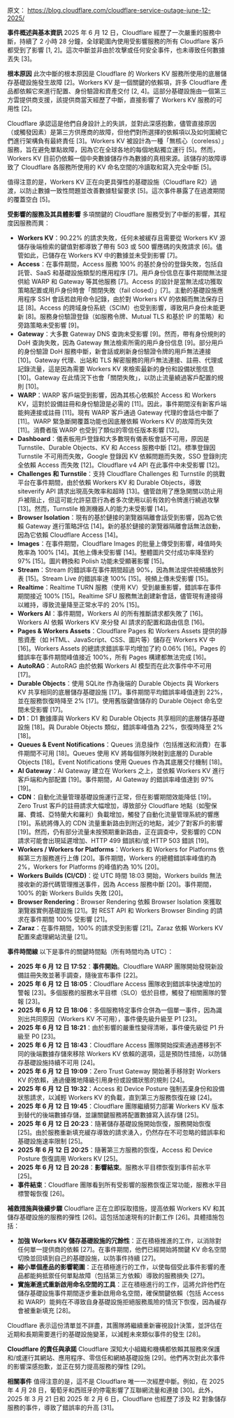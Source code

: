 原文： https://blog.cloudflare.com/cloudflare-service-outage-june-12-2025/

**事件概述與基本資訊**
2025 年 6 月 12 日，Cloudflare 經歷了一次嚴重的服務中斷，持續了 2 小時 28 分鐘，全球範圍內使用受影響服務的所有 Cloudflare 客戶都受到了影響 [1, 2]。這次中斷並非由於攻擊或任何安全事件，也未導致任何數據丟失 [3]。

**根本原因**
此次中斷的根本原因是 Cloudflare 的 Workers KV 服務所使用的底層儲存基礎設施發生故障 [2]。Workers KV 是一個關鍵的依賴項，許多 Cloudflare 產品都依賴它來進行配置、身份驗證和資產交付 [2, 4]。這部分基礎設施由一個第三方雲提供商支援，該提供商當天經歷了中斷，直接影響了 Workers KV 服務的可用性 [2]。

Cloudflare 承認這是他們自身設計上的失誤，並對此深感抱歉，儘管直接原因（或觸發因素）是第三方供應商的故障，但他們對所選擇的依賴項以及如何圍繞它們進行架構負有最終責任 [3]。Workers KV 被設計為一種「無核心（coreless）」服務，旨在避免單點故障，因為它在全球各地的每個地點獨立運行 [5]。然而，Workers KV 目前仍依賴一個中央數據儲存作為數據的真相來源。該儲存的故障導致了 Cloudflare 各服務所使用的 KV 命名空間的冷讀取和寫入完全中斷 [5]。

值得注意的是，Workers KV 正在向更具彈性的基礎設施（Cloudflare R2）過渡，以防止數據一致性問題並改善數據駐留要求 [5]。這次事件暴露了在過渡期間的覆蓋空白 [5]。

**受影響的服務及其具體影響**
多項關鍵的 Cloudflare 服務受到了中斷的影響，其程度因服務而異：

*   **Workers KV**：90.22% 的請求失敗，任何未被緩存且需要從 Workers KV 源儲存後端檢索的鍵值對都導致了帶有 503 或 500 響應碼的失敗請求 [6]。儘管如此，已儲存在 Workers KV 中的數據並未受到影響 [7]。
*   **Access**：在事件期間，Access 服務 100% 的基於身份的登錄失敗，包括自託管、SaaS 和基礎設施類型的應用程序 [7]。用戶身份信息在事件期間無法提供給 WARP 和 Gateway 等其他服務 [7]。Access 的設計是當無法成功獲取策略配置或用戶身份時會「關閉失敗（fail closed）」[7]。主動的基礎設施應用程序 SSH 會話若啟用命令記錄，由於對 Workers KV 的依賴而無法保存日誌 [8]。Access 的跨域身份系統（SCIM）也受到影響，導致用戶身份未能更新 [8]。服務身份驗證登錄（如服務令牌、Mutual TLS 和基於 IP 的策略）和旁路策略未受影響 [9]。
*   **Gateway**：大多數 Gateway DNS 查詢未受影響 [9]。然而，帶有身份規則的 DoH 查詢失敗，因為 Gateway 無法檢索所需的用戶身份信息 [9]。部分用戶的身份驗證 DoH 服務中斷，新會話或刷新身份驗證令牌的用戶無法連接 [10]。Gateway 代理、出站和 TLS 解密服務的用戶無法連接、註冊、代理或記錄流量，這是因為需要 Workers KV 來檢索最新的身份和設備狀態信息 [10]。Gateway 在此情況下也會「關閉失敗」，以防止流量繞過客戶配置的規則 [10]。
*   **WARP**：WARP 客戶端受到影響，因為其核心依賴於 Access 和 Workers KV，這對於設備註冊和身份驗證是必需的 [11]。因此，事件期間沒有新客戶端能夠連接或註冊 [11]。現有 WARP 客戶通過 Gateway 代理的會話也中斷了 [11]。WARP 緊急斷開覆蓋功能也因底層依賴 Workers KV 的故障而失效 [11]。消費者版 WARP 也受到了類似的零信任版本影響 [12]。
*   **Dashboard**：儀表板用戶登錄和大多數現有儀表板會話不可用，原因是 Turnstile、Durable Objects、KV 和 Access 服務中斷 [12]。標準登錄因 Turnstile 不可用而失敗，Google 登錄因 KV 依賴問題而失敗，SSO 登錄則完全依賴 Access 而失敗 [12]。Cloudflare v4 API 在此事件中未受影響 [12]。
*   **Challenges 和 Turnstile**：支持 Cloudflare Challenges 和 Turnstile 的挑戰平台在事件期間，由於依賴 Workers KV 和 Durable Objects，導致 siteverify API 請求出現高失敗率和超時 [13]。儘管啟用了應急開關以防止用戶被阻止，但這可能允許惡意行為者多次使用以前有效的令牌進行繞過攻擊 [13]。然而，Turnstile 檢測機器人的能力未受影響 [14]。
*   **Browser Isolation**：現有的基於鏈接的瀏覽器隔離會話受到影響，因為它依賴 Gateway 進行策略評估 [14]。新的基於鏈接的瀏覽器隔離會話無法啟動，因為它依賴 Cloudflare Access [14]。
*   **Images**：在事件期間，Cloudflare Images 的批量上傳受到影響，峰值時失敗率為 100% [14]。其他上傳未受影響 [14]。整體圖片交付成功率降至約 97% [15]。圖片轉換和 Polish 功能未受顯著影響 [15]。
*   **Stream**：Stream 的錯誤率在事件期間超過 90%，因為無法提供視頻播放列表 [15]。Stream Live 的錯誤率達 100% [15]。視頻上傳未受影響 [15]。
*   **Realtime**：Realtime TURN 服務（使用 KV）受到嚴重影響，錯誤率在事件期間接近 100% [15]。Realtime SFU 服務無法創建新會話，儘管現有連接得以維持，導致流量降至正常水平的 20% [15]。
*   **Workers AI**：事件期間，Workers AI 的所有推斷請求都失敗了 [16]。Workers AI 依賴 Workers KV 來分發 AI 請求的配置和路由信息 [16]。
*   **Pages & Workers Assets**：Cloudflare Pages 和 Workers Assets 提供的靜態資產（如 HTML、JavaScript、CSS、圖片等）儲存在 Workers KV 中 [16]。Workers Assets 的總請求錯誤率平均增加了約 0.06% [16]。Pages 的錯誤率在事件期間峰值接近 100%，所有 Pages 構建都無法完成 [16]。
*   **AutoRAG**：AutoRAG 由於依賴 Workers AI 模型而在此次事件中不可用 [17]。
*   **Durable Objects**：使用 SQLite 作為後端的 Durable Objects 與 Workers KV 共享相同的底層儲存基礎設施 [17]。事件期間平均錯誤率峰值達到 22%，並在服務恢復時降至 2% [17]。使用舊版鍵值儲存的 Durable Object 命名空間未受影響 [17]。
*   **D1**：D1 數據庫與 Workers KV 和 Durable Objects 共享相同的底層儲存基礎設施 [18]。與 Durable Objects 類似，錯誤率峰值為 22%，恢復時降至 2% [18]。
*   **Queues & Event Notifications**：Queues 消息操作（包括推送和消費）在事件期間不可用 [18]。Queues 使用 KV 將每個隊列映射到底層的 Durable Objects [18]。Event Notifications 使用 Queues 作為其底層交付機制 [18]。
*   **AI Gateway**：AI Gateway 建立在 Workers 之上，並依賴 Workers KV 進行客戶端和內部配置 [19]。事件期間，AI Gateway 的錯誤率峰值達到 97% [19]。
*   **CDN**：自動化流量管理基礎設施運行正常，但在影響期間效能降低 [19]。Zero Trust 客戶的註冊請求大幅增加，導致部分 Cloudflare 地點（如聖保羅、費城、亞特蘭大和羅利）負載增加，觸發了自動化流量管理系統的響應 [19]。系統將傳入的 CDN 流量重新路由到附近的地點，減少了對客戶的影響 [19]。然而，仍有部分流量未按預期重新路由，正在調查中，受影響的 CDN 請求可能會出現延遲增加、HTTP 499 錯誤和/或 HTTP 503 錯誤 [19]。
*   **Workers / Workers for Platforms**：Workers 和 Workers for Platforms 依賴第三方服務進行上傳 [20]。事件期間，Workers 的總體錯誤率峰值約為 2%，Workers for Platforms 的峰值約為 10% [20]。
*   **Workers Builds (CI/CD)**：從 UTC 時間 18:03 開始，Workers builds 無法接收新的源代碼管理推送事件，因為 Access 服務中斷 [20]。事件期間，100% 的新 Workers Builds 失敗 [20]。
*   **Browser Rendering**：Browser Rendering 依賴 Browser Isolation 來獲取瀏覽器實例基礎設施 [21]。對 REST API 和 Workers Browser Binding 的請求在事件期間 100% 受影響 [21]。
*   **Zaraz**：在事件期間，100% 的請求受到影響 [21]。Zaraz 依賴 Workers KV 配置來處理網站流量 [21]。

**事件時間線**
以下是事件的關鍵時間點（所有時間均為 UTC）：
*   **2025 年 6 月 12 日 17:52**：**事件開始**。Cloudflare WARP 團隊開始發現新設備註冊失敗並著手調查，隨後宣布事件 [22]。
*   **2025 年 6 月 12 日 18:05**：Cloudflare Access 團隊收到錯誤率快速增加的警報 [23]。多個服務的服務水平目標（SLO）低於目標，觸發了相關團隊的警報 [23]。
*   **2025 年 6 月 12 日 18:06**：多個服務特定事件合併為一個單一事件，因為識別出共同原因（Workers KV 不可用），事件優先級升級至 P1 [23]。
*   **2025 年 6 月 12 日 18:21**：由於影響的嚴重性變得清晰，事件優先級從 P1 升級至 P0 [23]。
*   **2025 年 6 月 12 日 18:43**：Cloudflare Access 團隊開始探索通過遷移到不同的後端數據存儲來移除 Workers KV 依賴的選項，這是預防性措施，以防儲存基礎設施持續不可用 [24]。
*   **2025 年 6 月 12 日 19:09**：Zero Trust Gateway 開始著手移除對 Workers KV 的依賴，通過優雅地降級引用身份或設備狀態的規則 [24]。
*   **2025 年 6 月 12 日 19:32**：Access 和 Device Posture 強制丟棄身份和設備狀態請求，以減輕 Workers KV 的負載，直到第三方服務恢復在線 [24]。
*   **2025 年 6 月 12 日 19:45**：Cloudflare 團隊繼續努力部署 Workers KV 版本到替代的後端數據存儲，並讓關鍵服務將配置數據寫入該存儲 [25]。
*   **2025 年 6 月 12 日 20:23**：隨著儲存基礎設施開始恢復，服務開始恢復 [25]。由於服務重新填充緩存導致的請求湧入，仍然存在不可忽略的錯誤率和基礎設施速率限制 [25]。
*   **2025 年 6 月 12 日 20:25**：隨著第三方服務的恢復，Access 和 Device Posture 恢復調用 Workers KV [25]。
*   **2025 年 6 月 12 日 20:28**：**影響結束**。服務水平目標恢復到事件前水平 [25]。
*   **事件結束**：Cloudflare 團隊看到所有受影響的服務恢復正常功能，服務水平目標警報恢復 [26]。

**補救措施與後續步驟**
Cloudflare 正在立即採取措施，提高依賴 Workers KV 和其儲存基礎設施的服務的彈性 [26]。這包括加速現有的計劃工作 [26]。具體措施包括：

*   **加強 Workers KV 儲存基礎設施的冗餘性**：正在積極推進的工作，以消除對任何單一提供商的依賴 [27]。在事件期間，他們已經開始將關鍵 KV 命名空間切換並回填到自己的基礎設施，以防事件持續 [27]。
*   **縮小單個產品的影響範圍**：正在積極進行的工作，以使每個受此事件影響的產品都能夠抵禦任何單點故障（包括第三方依賴）導致的服務損失 [27]。
*   **實施漸進式重新啟用命名空間的工具**：正在積極進行的工作，這將允許他們在儲存基礎設施事件期間逐步重新啟用命名空間，確保關鍵依賴（包括 Access 和 WARP）能夠在不導致自身基礎設施拒絕服務風險的情況下恢復，因為緩存會被重新填充 [28]。

Cloudflare 表示這份清單並不詳盡，其團隊將繼續重新審視設計決策，並評估在近期和長期需要進行的基礎設施變革，以減輕未來類似事件的發生 [28]。

**Cloudflare 的責任與承諾**
Cloudflare 深知大小組織和機構都依賴其服務來保護和/或運行其網站、應用程序、零信任和網絡基礎設施 [29]。他們再次對此次事件的影響深感抱歉，並正在努力提高服務的彈性 [29]。

**相關事件**
值得注意的是，這不是 Cloudflare 唯一一次經歷中斷。例如，在 2025 年 4 月 28 日，葡萄牙和西班牙的停電影響了互聯網流量和連接 [30]。此外，2025 年 3 月 21 日和 2025 年 2 月 6 日，Cloudflare 也經歷了涉及 R2 對象儲存服務的事件，導致了錯誤率的升高 [31]。
